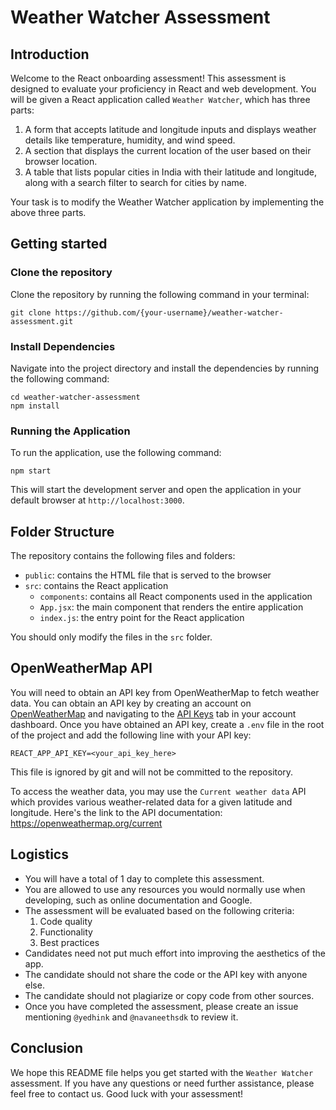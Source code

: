 # Weather Watcher Assessment

## Introduction

Welcome to the React onboarding assessment! This assessment is designed to evaluate your proficiency in React and web development. You will be given a React application called `Weather Watcher`, which has three parts:

1. A form that accepts latitude and longitude inputs and displays weather details like temperature, humidity, and wind speed.
2. A section that displays the current location of the user based on their browser location.
3. A table that lists popular cities in India with their latitude and longitude, along with a search filter to search for cities by name.

Your task is to modify the Weather Watcher application by implementing the above three parts.

## Getting started

### Clone the repository

Clone the repository by running the following command in your terminal:

```
git clone https://github.com/{your-username}/weather-watcher-assessment.git
```

### Install Dependencies

Navigate into the project directory and install the dependencies by running the following command:

```
cd weather-watcher-assessment
npm install
```

### Running the Application

To run the application, use the following command:

```
npm start
```

This will start the development server and open the application in your default browser at `http://localhost:3000`.

## Folder Structure

The repository contains the following files and folders:

- `public`: contains the HTML file that is served to the browser
- `src`: contains the React application
  - `components`: contains all React components used in the application
  - `App.jsx`: the main component that renders the entire application
  - `index.js`: the entry point for the React application

You should only modify the files in the `src` folder.

## OpenWeatherMap API

You will need to obtain an API key from OpenWeatherMap to fetch weather data. You can obtain an API key by creating an account on [OpenWeatherMap](https://openweathermap.org/) and navigating to the [API Keys](https://home.openweathermap.org/api_keys) tab in your account dashboard. Once you have obtained an API key, create a `.env` file in the root of the project and add the following line with your API key:

```
REACT_APP_API_KEY=<your_api_key_here>
```

This file is ignored by git and will not be committed to the repository.

To access the weather data, you may use the `Current weather data` API which provides various weather-related data for a given latitude and longitude. Here's the link to the API documentation: https://openweathermap.org/current

## Logistics

- You will have a total of 1 day to complete this assessment.
- You are allowed to use any resources you would normally use when developing, such as online documentation and Google.
- The assessment will be evaluated based on the following criteria:
  1. Code quality
  2. Functionality
  3. Best practices
- Candidates need not put much effort into improving the aesthetics of the app.
- The candidate should not share the code or the API key with anyone else.
- The candidate should not plagiarize or copy code from other sources.
- Once you have completed the assessment, please create an issue mentioning `@yedhink` and `@navaneethsdk` to review it.

## Conclusion

We hope this README file helps you get started with the `Weather Watcher` assessment. If you have any questions or need further assistance, please feel free to contact us. Good luck with your assessment!
